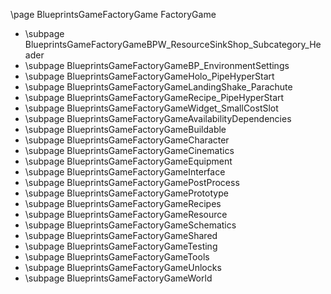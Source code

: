 \page BlueprintsGameFactoryGame FactoryGame
- \subpage BlueprintsGameFactoryGameBPW_ResourceSinkShop_Subcategory_Header
- \subpage BlueprintsGameFactoryGameBP_EnvironmentSettings
- \subpage BlueprintsGameFactoryGameHolo_PipeHyperStart
- \subpage BlueprintsGameFactoryGameLandingShake_Parachute
- \subpage BlueprintsGameFactoryGameRecipe_PipeHyperStart
- \subpage BlueprintsGameFactoryGameWidget_SmallCostSlot
- \subpage BlueprintsGameFactoryGameAvailabilityDependencies
- \subpage BlueprintsGameFactoryGameBuildable
- \subpage BlueprintsGameFactoryGameCharacter
- \subpage BlueprintsGameFactoryGameCinematics
- \subpage BlueprintsGameFactoryGameEquipment
- \subpage BlueprintsGameFactoryGameInterface
- \subpage BlueprintsGameFactoryGamePostProcess
- \subpage BlueprintsGameFactoryGamePrototype
- \subpage BlueprintsGameFactoryGameRecipes
- \subpage BlueprintsGameFactoryGameResource
- \subpage BlueprintsGameFactoryGameSchematics
- \subpage BlueprintsGameFactoryGameShared
- \subpage BlueprintsGameFactoryGameTesting
- \subpage BlueprintsGameFactoryGameTools
- \subpage BlueprintsGameFactoryGameUnlocks
- \subpage BlueprintsGameFactoryGameWorld
